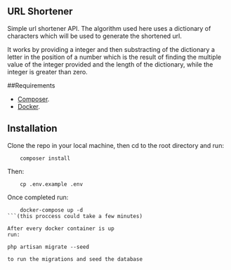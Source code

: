 ## URL Shortener

Simple url shortener API. The algorithm used here uses a dictionary of characters which will be used to generate the shortened url.

It works by providing a integer and then substracting of the dictionary a letter in the position of a number which is the result of finding the multiple value of the integer provided and the length of the dictionary, while the integer is greater than zero.

##Requirements

- [Composer](https://getcomposer.org/download/).
- [Docker](https://www.docker.com/products/docker-desktop).


## Installation

Clone the repo in your local machine, then cd to the root directory and run:
```
    composer install
```

Then:
```
    cp .env.example .env
```

Once completed run:
```
    docker-compose up -d
```(this proccess could take a few minutes)

After every docker container is up
run:
```
    php artisan migrate --seed
```
to run the migrations and seed the database

